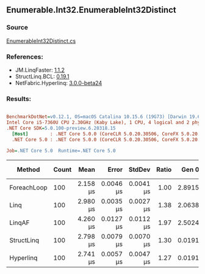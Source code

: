 ﻿## Enumerable.Int32.EnumerableInt32Distinct

### Source
[EnumerableInt32Distinct.cs](../LinqBenchmarks/Enumerable/Int32/EnumerableInt32Distinct.cs)

### References:
- JM.LinqFaster: [1.1.2](https://www.nuget.org/packages/JM.LinqFaster/1.1.2)
- StructLinq.BCL: [0.19.1](https://www.nuget.org/packages/StructLinq.BCL/0.19.1)
- NetFabric.Hyperlinq: [3.0.0-beta24](https://www.nuget.org/packages/NetFabric.Hyperlinq/3.0.0-beta24)

### Results:
``` ini

BenchmarkDotNet=v0.12.1, OS=macOS Catalina 10.15.6 (19G73) [Darwin 19.6.0]
Intel Core i5-7360U CPU 2.30GHz (Kaby Lake), 1 CPU, 4 logical and 2 physical cores
.NET Core SDK=5.0.100-preview.6.20318.15
  [Host]        : .NET Core 5.0.0 (CoreCLR 5.0.20.30506, CoreFX 5.0.20.30506), X64 RyuJIT
  .NET Core 5.0 : .NET Core 5.0.0 (CoreCLR 5.0.20.30506, CoreFX 5.0.20.30506), X64 RyuJIT

Job=.NET Core 5.0  Runtime=.NET Core 5.0  

```
|      Method | Count |     Mean |     Error |    StdDev | Ratio |  Gen 0 | Gen 1 | Gen 2 | Allocated |
|------------ |------ |---------:|----------:|----------:|------:|-------:|------:|------:|----------:|
| ForeachLoop |   100 | 2.158 μs | 0.0046 μs | 0.0041 μs |  1.00 | 2.8915 |     - |     - |    6048 B |
|        Linq |   100 | 2.980 μs | 0.0035 μs | 0.0027 μs |  1.38 | 2.0638 |     - |     - |    4320 B |
|      LinqAF |   100 | 4.260 μs | 0.0127 μs | 0.0112 μs |  1.97 | 2.5024 |     - |     - |    5240 B |
|  StructLinq |   100 | 2.798 μs | 0.0079 μs | 0.0070 μs |  1.30 | 0.0191 |     - |     - |      40 B |
|   Hyperlinq |   100 | 2.741 μs | 0.0057 μs | 0.0047 μs |  1.27 | 0.0191 |     - |     - |      40 B |
